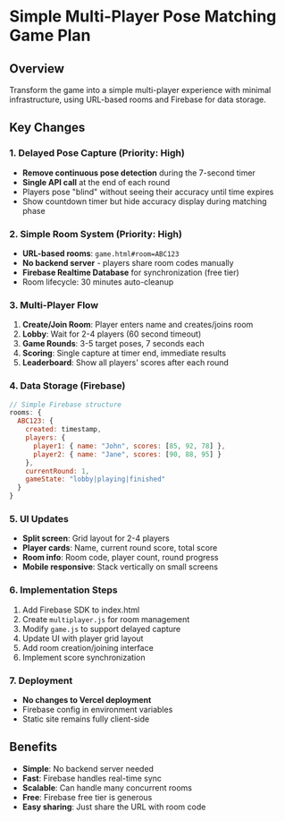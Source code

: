 # Simple Multi-Player Pose Matching Game Plan

## Overview
Transform the game into a simple multi-player experience with minimal infrastructure, using URL-based rooms and Firebase for data storage.

## Key Changes

### 1. Delayed Pose Capture (Priority: High)
- **Remove continuous pose detection** during the 7-second timer
- **Single API call** at the end of each round
- Players pose "blind" without seeing their accuracy until time expires
- Show countdown timer but hide accuracy display during matching phase

### 2. Simple Room System (Priority: High)
- **URL-based rooms**: `game.html#room=ABC123`
- **No backend server** - players share room codes manually
- **Firebase Realtime Database** for synchronization (free tier)
- Room lifecycle: 30 minutes auto-cleanup

### 3. Multi-Player Flow
1. **Create/Join Room**: Player enters name and creates/joins room
2. **Lobby**: Wait for 2-4 players (60 second timeout)
3. **Game Rounds**: 3-5 target poses, 7 seconds each
4. **Scoring**: Single capture at timer end, immediate results
5. **Leaderboard**: Show all players' scores after each round

### 4. Data Storage (Firebase)
```javascript
// Simple Firebase structure
rooms: {
  ABC123: {
    created: timestamp,
    players: {
      player1: { name: "John", scores: [85, 92, 78] },
      player2: { name: "Jane", scores: [90, 88, 95] }
    },
    currentRound: 1,
    gameState: "lobby|playing|finished"
  }
}
```

### 5. UI Updates
- **Split screen**: Grid layout for 2-4 players
- **Player cards**: Name, current round score, total score
- **Room info**: Room code, player count, round progress
- **Mobile responsive**: Stack vertically on small screens

### 6. Implementation Steps
1. Add Firebase SDK to index.html
2. Create `multiplayer.js` for room management
3. Modify `game.js` to support delayed capture
4. Update UI with player grid layout
5. Add room creation/joining interface
6. Implement score synchronization

### 7. Deployment
- **No changes to Vercel deployment**
- Firebase config in environment variables
- Static site remains fully client-side

## Benefits
- **Simple**: No backend server needed
- **Fast**: Firebase handles real-time sync
- **Scalable**: Can handle many concurrent rooms
- **Free**: Firebase free tier is generous
- **Easy sharing**: Just share the URL with room code